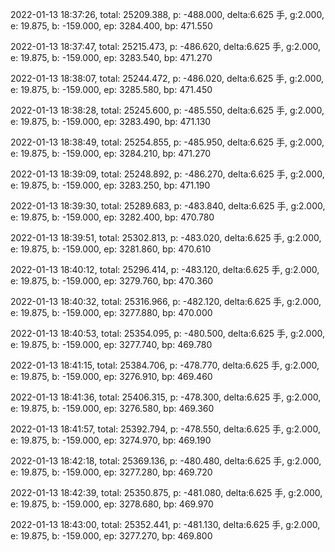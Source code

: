 2022-01-13 18:37:26, total: 25209.388, p: -488.000, delta:6.625 手, g:2.000, e: 19.875, b: -159.000, ep: 3284.400, bp: 471.550

2022-01-13 18:37:47, total: 25215.473, p: -486.620, delta:6.625 手, g:2.000, e: 19.875, b: -159.000, ep: 3283.540, bp: 471.270

2022-01-13 18:38:07, total: 25244.472, p: -486.020, delta:6.625 手, g:2.000, e: 19.875, b: -159.000, ep: 3285.580, bp: 471.450

2022-01-13 18:38:28, total: 25245.600, p: -485.550, delta:6.625 手, g:2.000, e: 19.875, b: -159.000, ep: 3283.490, bp: 471.130

2022-01-13 18:38:49, total: 25254.855, p: -485.950, delta:6.625 手, g:2.000, e: 19.875, b: -159.000, ep: 3284.210, bp: 471.270

2022-01-13 18:39:09, total: 25248.892, p: -486.270, delta:6.625 手, g:2.000, e: 19.875, b: -159.000, ep: 3283.250, bp: 471.190

2022-01-13 18:39:30, total: 25289.683, p: -483.840, delta:6.625 手, g:2.000, e: 19.875, b: -159.000, ep: 3282.400, bp: 470.780

2022-01-13 18:39:51, total: 25302.813, p: -483.020, delta:6.625 手, g:2.000, e: 19.875, b: -159.000, ep: 3281.860, bp: 470.610

2022-01-13 18:40:12, total: 25296.414, p: -483.120, delta:6.625 手, g:2.000, e: 19.875, b: -159.000, ep: 3279.760, bp: 470.360

2022-01-13 18:40:32, total: 25316.966, p: -482.120, delta:6.625 手, g:2.000, e: 19.875, b: -159.000, ep: 3277.880, bp: 470.000

2022-01-13 18:40:53, total: 25354.095, p: -480.500, delta:6.625 手, g:2.000, e: 19.875, b: -159.000, ep: 3277.740, bp: 469.780

2022-01-13 18:41:15, total: 25384.706, p: -478.770, delta:6.625 手, g:2.000, e: 19.875, b: -159.000, ep: 3276.910, bp: 469.460

2022-01-13 18:41:36, total: 25406.315, p: -478.300, delta:6.625 手, g:2.000, e: 19.875, b: -159.000, ep: 3276.580, bp: 469.360

2022-01-13 18:41:57, total: 25392.794, p: -478.550, delta:6.625 手, g:2.000, e: 19.875, b: -159.000, ep: 3274.970, bp: 469.190

2022-01-13 18:42:18, total: 25369.136, p: -480.480, delta:6.625 手, g:2.000, e: 19.875, b: -159.000, ep: 3277.280, bp: 469.720

2022-01-13 18:42:39, total: 25350.875, p: -481.080, delta:6.625 手, g:2.000, e: 19.875, b: -159.000, ep: 3278.680, bp: 469.970

2022-01-13 18:43:00, total: 25352.441, p: -481.130, delta:6.625 手, g:2.000, e: 19.875, b: -159.000, ep: 3277.270, bp: 469.800